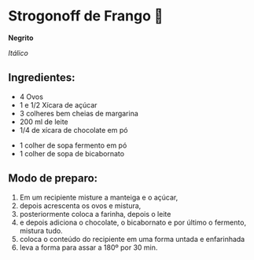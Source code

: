 # Strogonoff de Frango 🍰

**Negrito**

_Itálico_

## Ingredientes:  <!--Essas # são chamadas de tralhas -->

* 4 Ovos <!-- para criar um tópico, usa o asterístico -->
* 1 e 1/2 Xícara de açúcar
* 3 colheres bem cheias de margarina
* 200 ml de leite
* 1/4 de xícara de chocolate em pó  
 - 1 colher de sopa fermento em pó
 - 1 colher de sopa de bicabornato

<!-- se eu apertar espaço depois - e depois espaço, vai criar mais um tópico e pular uma linha -->

## Modo de preparo: 

1. Em um recipiente misture a manteiga e o açúcar, 
2. depois acrescenta os ovos e mistura, 
3. posteriormente coloca a farinha, depois o leite 
4. e depois adiciona o chocolate, o bicabornato e por último o fermento, mistura tudo.
5. coloca o conteúdo do recipiente em uma forma untada e enfarinhada
6. leva a forma para assar a 180º por 30 min.




